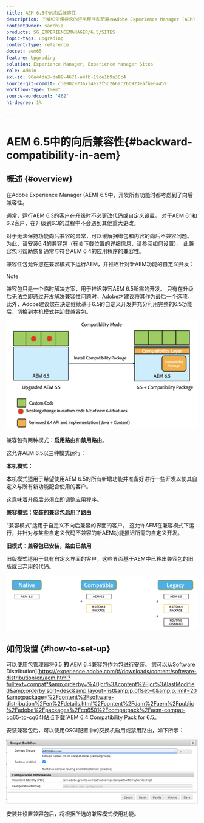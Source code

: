 ```yaml
---
title: AEM 6.5中的向后兼容性
description: 了解如何保持您的应用程序和配置与Adobe Experience Manager (AEM) 6.5兼容
contentOwner: sarchiz
products: SG_EXPERIENCEMANAGER/6.5/SITES
topic-tags: upgrading
content-type: reference
docset: aem65
feature: Upgrading
solution: Experience Manager, Experience Manager Sites
role: Admin
exl-id: 96e44da3-da89-4671-a4fb-19ce1b9a38c4
source-git-commit: c3e9029236734e22f5d266ac26b923eafbe0a459
workflow-type: tm+mt
source-wordcount: '462'
ht-degree: 1%

---
```


# AEM 6.5中的向后兼容性{#backward-compatibility-in-aem}

## 概述 {#overview}

在Adobe Experience Manager (AEM) 6.5中，开发所有功能时都考虑到了向后兼容性。

通常，运行AEM 6.3的客户在升级时不必更改代码或自定义设置。 对于AEM 6.1和6.2客户，在升级到6.3的过程中不会遇到其他重大更改。

对于无法保持功能向后兼容的异常，可以缓解捆绑包和内容的向后不兼容问题。 为此，请安装6.4的兼容包（有关下载位置的详细信息，请参阅如何设置）。 此兼容包可帮助恢复通常与符合AEM 6.4的应用程序的兼容性。

兼容性包允许您在兼容模式下运行AEM，并推迟针对新AEM功能的自定义开发：

>[!NOTE]
>
>兼容包只是一个临时解决方案，用于推迟兼容AEM 6.5所需的开发。 只有在升级后无法立即通过开发解决兼容性问题时，Adobe才建议将其作为最后一个选项。 此外，Adobe建议您在决定继续基于6.5的自定义开发并充分利用完整的6.5功能后，切换到本机模式并卸载兼容包。

![sase](assets/sase.png)

兼容包有两种模式：**启用路由**&#x200B;和&#x200B;**禁用路由**。

这允许AEM 6.5以三种模式运行：

**本机模式：**

本机模式适用于希望使用AEM 6.5的所有新增功能并准备好进行一些开发以使其自定义与所有新功能配合使用的客户。

这意味着升级后必须立即调整应用程序。

**兼容模式：安装的兼容包启用了路由**

“兼容模式”适用于自定义不向后兼容的界面的客户。 这允许AEM在兼容模式下运行，并针对与某些自定义代码不兼容的新AEM功能推迟所需的自定义开发。

**旧模式：兼容包已安装，路由已禁用**

旧版模式适用于具有自定义界面的客户，这些界面基于AEM中已移出兼容包的旧版或已弃用的代码。

![sapte](assets/sapte.png)

## 如何设置 {#how-to-set-up}

可以使用包管理器将6.5 **的** AEM 6.4兼容包作为包进行安装。 您可以从Software Distribution](https://experience.adobe.com/#/downloads/content/software-distribution/en/aem.html?fulltext=compat*&amp;orderby=%40jcr%3Acontent%2Fjcr%3AlastModified&amp;orderby.sort=desc&amp;layout=list&amp;p.offset=0&amp;p.limit=20&amp;package=%2Fcontent%2Fsoftware-distribution%2Fen%2Fdetails.html%2Fcontent%2Fdam%2Faem%2Fpublic%2Fadobe%2Fpackages%2Fcq650%2Fcompatpack%2Faem-compat-cq65-to-cq64)站点下载[AEM 6.4 Compatibility Pack for 6.5。

安装兼容包后，可以使用OSGI配置中的交换机启用或禁用路由，如下所示：

![兼容开关](assets/compat-switches.png)

安装并设置兼容包后，将根据所选的兼容模式使用功能。
